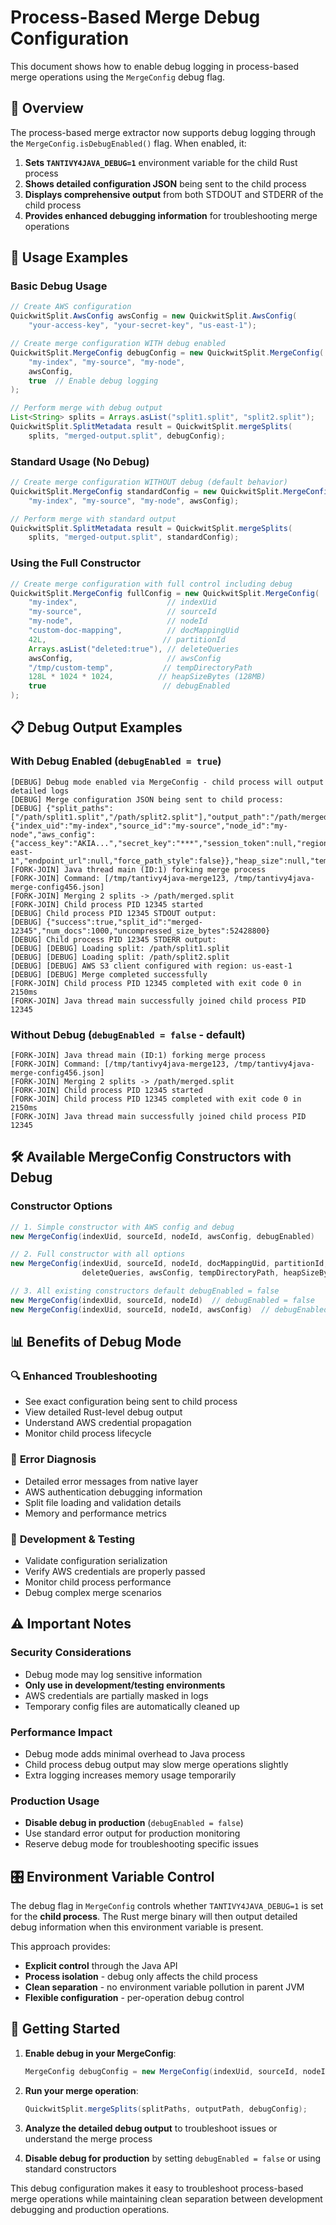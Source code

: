 # Process-Based Merge Debug Configuration

This document shows how to enable debug logging in process-based merge operations using the `MergeConfig` debug flag.

## 🎯 Overview

The process-based merge extractor now supports debug logging through the `MergeConfig.isDebugEnabled()` flag. When enabled, it:

1. **Sets `TANTIVY4JAVA_DEBUG=1`** environment variable for the child Rust process
2. **Shows detailed configuration JSON** being sent to the child process
3. **Displays comprehensive output** from both STDOUT and STDERR of the child process
4. **Provides enhanced debugging information** for troubleshooting merge operations

## 🔧 Usage Examples

### Basic Debug Usage
```java
// Create AWS configuration
QuickwitSplit.AwsConfig awsConfig = new QuickwitSplit.AwsConfig(
    "your-access-key", "your-secret-key", "us-east-1");

// Create merge configuration WITH debug enabled
QuickwitSplit.MergeConfig debugConfig = new QuickwitSplit.MergeConfig(
    "my-index", "my-source", "my-node",
    awsConfig,
    true  // Enable debug logging
);

// Perform merge with debug output
List<String> splits = Arrays.asList("split1.split", "split2.split");
QuickwitSplit.SplitMetadata result = QuickwitSplit.mergeSplits(
    splits, "merged-output.split", debugConfig);
```

### Standard Usage (No Debug)
```java
// Create merge configuration WITHOUT debug (default behavior)
QuickwitSplit.MergeConfig standardConfig = new QuickwitSplit.MergeConfig(
    "my-index", "my-source", "my-node", awsConfig);

// Perform merge with standard output
QuickwitSplit.SplitMetadata result = QuickwitSplit.mergeSplits(
    splits, "merged-output.split", standardConfig);
```

### Using the Full Constructor
```java
// Create merge configuration with full control including debug
QuickwitSplit.MergeConfig fullConfig = new QuickwitSplit.MergeConfig(
    "my-index",                    // indexUid
    "my-source",                   // sourceId
    "my-node",                     // nodeId
    "custom-doc-mapping",          // docMappingUid
    42L,                          // partitionId
    Arrays.asList("deleted:true"), // deleteQueries
    awsConfig,                     // awsConfig
    "/tmp/custom-temp",           // tempDirectoryPath
    128L * 1024 * 1024,          // heapSizeBytes (128MB)
    true                          // debugEnabled
);
```

## 📋 Debug Output Examples

### With Debug Enabled (`debugEnabled = true`)

```
[DEBUG] Debug mode enabled via MergeConfig - child process will output detailed logs
[DEBUG] Merge configuration JSON being sent to child process:
[DEBUG] {"split_paths":["/path/split1.split","/path/split2.split"],"output_path":"/path/merged.split","config":{"index_uid":"my-index","source_id":"my-source","node_id":"my-node","aws_config":{"access_key":"AKIA...","secret_key":"***","session_token":null,"region":"us-east-1","endpoint_url":null,"force_path_style":false}},"heap_size":null,"temp_directory":null}
[FORK-JOIN] Java thread main (ID:1) forking merge process
[FORK-JOIN] Command: [/tmp/tantivy4java-merge123, /tmp/tantivy4java-merge-config456.json]
[FORK-JOIN] Merging 2 splits -> /path/merged.split
[FORK-JOIN] Child process PID 12345 started
[DEBUG] Child process PID 12345 STDOUT output:
[DEBUG] {"success":true,"split_id":"merged-12345","num_docs":1000,"uncompressed_size_bytes":52428800}
[DEBUG] Child process PID 12345 STDERR output:
[DEBUG] [DEBUG] Loading split: /path/split1.split
[DEBUG] [DEBUG] Loading split: /path/split2.split
[DEBUG] [DEBUG] AWS S3 client configured with region: us-east-1
[DEBUG] [DEBUG] Merge completed successfully
[FORK-JOIN] Child process PID 12345 completed with exit code 0 in 2150ms
[FORK-JOIN] Java thread main successfully joined child process PID 12345
```

### Without Debug (`debugEnabled = false` - default)

```
[FORK-JOIN] Java thread main (ID:1) forking merge process
[FORK-JOIN] Command: [/tmp/tantivy4java-merge123, /tmp/tantivy4java-merge-config456.json]
[FORK-JOIN] Merging 2 splits -> /path/merged.split
[FORK-JOIN] Child process PID 12345 started
[FORK-JOIN] Child process PID 12345 completed with exit code 0 in 2150ms
[FORK-JOIN] Java thread main successfully joined child process PID 12345
```

## 🛠️ Available MergeConfig Constructors with Debug

### Constructor Options
```java
// 1. Simple constructor with AWS config and debug
new MergeConfig(indexUid, sourceId, nodeId, awsConfig, debugEnabled)

// 2. Full constructor with all options
new MergeConfig(indexUid, sourceId, nodeId, docMappingUid, partitionId,
                deleteQueries, awsConfig, tempDirectoryPath, heapSizeBytes, debugEnabled)

// 3. All existing constructors default debugEnabled = false
new MergeConfig(indexUid, sourceId, nodeId)  // debugEnabled = false
new MergeConfig(indexUid, sourceId, nodeId, awsConfig)  // debugEnabled = false
```

## 📊 Benefits of Debug Mode

### 🔍 **Enhanced Troubleshooting**
- See exact configuration being sent to child process
- View detailed Rust-level debug output
- Understand AWS credential propagation
- Monitor child process lifecycle

### 🐛 **Error Diagnosis**
- Detailed error messages from native layer
- AWS authentication debugging information
- Split file loading and validation details
- Memory and performance metrics

### 🎯 **Development & Testing**
- Validate configuration serialization
- Verify AWS credentials are properly passed
- Monitor child process performance
- Debug complex merge scenarios

## ⚠️ Important Notes

### Security Considerations
- Debug mode may log sensitive information
- **Only use in development/testing environments**
- AWS credentials are partially masked in logs
- Temporary config files are automatically cleaned up

### Performance Impact
- Debug mode adds minimal overhead to Java process
- Child process debug output may slow merge operations slightly
- Extra logging increases memory usage temporarily

### Production Usage
- **Disable debug in production** (`debugEnabled = false`)
- Use standard error output for production monitoring
- Reserve debug mode for troubleshooting specific issues

## 🎛️ Environment Variable Control

The debug flag in `MergeConfig` controls whether `TANTIVY4JAVA_DEBUG=1` is set for the **child process**. The Rust merge binary will then output detailed debug information when this environment variable is present.

This approach provides:
- **Explicit control** through the Java API
- **Process isolation** - debug only affects the child process
- **Clean separation** - no environment variable pollution in parent JVM
- **Flexible configuration** - per-operation debug control

## 🚀 Getting Started

1. **Enable debug in your MergeConfig**:
   ```java
   MergeConfig debugConfig = new MergeConfig(indexUid, sourceId, nodeId, awsConfig, true);
   ```

2. **Run your merge operation**:
   ```java
   QuickwitSplit.mergeSplits(splitPaths, outputPath, debugConfig);
   ```

3. **Analyze the detailed debug output** to troubleshoot issues or understand the merge process

4. **Disable debug for production** by setting `debugEnabled = false` or using standard constructors

This debug configuration makes it easy to troubleshoot process-based merge operations while maintaining clean separation between development debugging and production operations.